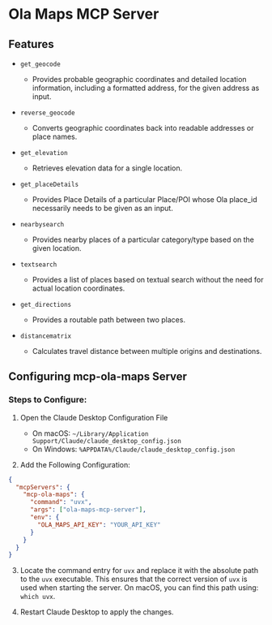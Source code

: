 # Ola Maps MCP Server

## Features

* `get_geocode`
    - Provides probable geographic coordinates and detailed location information, including a formatted address, for the given address as input.

* `reverse_geocode`
    - Converts geographic coordinates back into readable addresses or place names.

* `get_elevation`
    - Retrieves elevation data for a single location.

* `get_placeDetails`
    - Provides Place Details of a particular Place/POI whose Ola place_id necessarily needs to be given as an input.

* `nearbysearch`
    - Provides nearby places of a particular category/type based on the given location.

* `textsearch`
    - Provides a list of places based on textual search without the need for actual location coordinates.

* `get_directions`
    - Provides a routable path between two places.

* `distancematrix`
    - Calculates travel distance between multiple origins and destinations.

## Configuring mcp-ola-maps Server

### Steps to Configure:

1. Open the Claude Desktop Configuration File
    - On macOS: `~/Library/Application Support/Claude/claude_desktop_config.json`
    - On Windows: `%APPDATA%/Claude/claude_desktop_config.json`

2. Add the Following Configuration:
```json
{
  "mcpServers": {
    "mcp-ola-maps": {
      "command": "uvx",
      "args": ["ola-maps-mcp-server"],
      "env": {
        "OLA_MAPS_API_KEY": "YOUR_API_KEY"
      }
    }
  }
}
```

3. Locate the command entry for `uvx` and replace it with the absolute path to the `uvx` executable. This ensures that the correct version of `uvx` is used when starting the server. On macOS, you can find this path using: `which uvx`.

4. Restart Claude Desktop to apply the changes.

